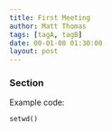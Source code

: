 ```yaml
---
title: First Meeting
author: Matt Thomas
tags: [tagA, tagB]
date: 00-01-08 01:30:00
layout: post
--- 
```


### Section

Example code:
~~~~ {.r}
setwd()
~~~~